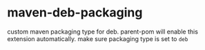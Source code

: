 # maven-deb-packaging

custom maven packaging type for deb.  parent-pom will enable this extension automatically.  make sure packaging type is set to ```deb```

